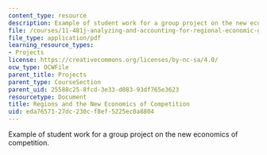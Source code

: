 ```yaml
---
content_type: resource
description: Example of student work for a group project on the new economics of competition.
file: /courses/11-481j-analyzing-and-accounting-for-regional-economic-growth-spring-2009/eda7657127dc230cf8ef5225ec0a8804_MIT11_481Js09_sw01.pdf
file_type: application/pdf
learning_resource_types:
- Projects
license: https://creativecommons.org/licenses/by-nc-sa/4.0/
ocw_type: OCWFile
parent_title: Projects
parent_type: CourseSection
parent_uid: 25588c25-8fcd-3e33-d083-93df765e3623
resourcetype: Document
title: Regions and the New Economics of Competition
uid: eda76571-27dc-230c-f8ef-5225ec0a8804
---
```

Example of student work for a group project on the new economics of competition.